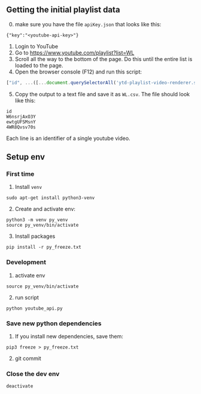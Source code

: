## Getting the initial playlist data
0. make sure you have the file `apiKey.json` that looks like this:
```
{"key":"<youtube-api-key>"}
```
1. Login to YouTube
2. Go to https://www.youtube.com/playlist?list=WL
3. Scroll all the way to the bottom of the page. Do this until the entire list is loaded to the page.
4. Open the browser console (F12) and run this script:
```javascript
["id", ...([...document.querySelectorAll('ytd-playlist-video-renderer.style-scope > div:nth-child(2) > a:nth-child(1)')].map(e => e.href.match(/v=([^&]*)/)[1]))].join('\n')
```
5. Copy the output to a text file and save it as `WL.csv`. The file should look like this:
```
id
W6nsrjAxO3Y
ewtgUFSMsnY
4WR8Qvsv70s
```
Each line is an identifier of a single youtube video.

## Setup env

### First time
1. Install `venv`
```
sudo apt-get install python3-venv
```
2. Create and activate env:
```
python3 -m venv py_venv
source py_venv/bin/activate
```
3. Install packages
```
pip install -r py_freeze.txt
```

### Development
1. activate env
```
source py_venv/bin/activate
```
2. run script
```
python youtube_api.py
```

### Save new python dependencies
1. If you install new dependencies, save them:
```
pip3 freeze > py_freeze.txt
```
2. git commit

### Close the dev env
```
deactivate
```
